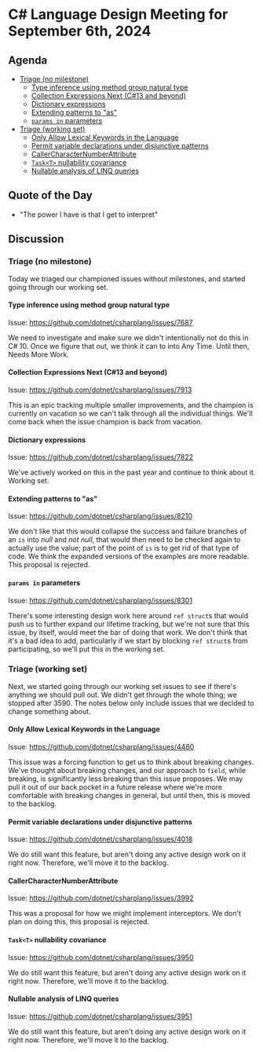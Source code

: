 # C# Language Design Meeting for September 6th, 2024

## Agenda

- [Triage (no milestone)](#triage-no-milestone)
    - [Type inference using method group natural type](#type-inference-using-method-group-natural-type)
    - [Collection Expressions Next (C#13 and beyond)](#collection-expressions-next-c13-and-beyond)
    - [Dictionary expressions](#dictionary-expressions)
    - [Extending patterns to "as"](#extending-patterns-to-as)
    - [`params in` parameters](#params-in-parameters)
- [Triage (working set)](#triage-working-set)
    - [Only Allow Lexical Keywords in the Language](#only-allow-lexical-keywords-in-the-language)
    - [Permit variable declarations under disjunctive patterns](#permit-variable-declarations-under-disjunctive-patterns)
    - [CallerCharacterNumberAttribute](#callercharacternumberattribute)
    - [`Task<T>` nullability covariance](#taskt-nullability-covariance)
    - [Nullable analysis of LINQ queries](#nullable-analysis-of-linq-queries)

## Quote of the Day

- "The power I have is that I get to interpret"

## Discussion

### Triage (no milestone)

Today we triaged our championed issues without milestones, and started going through our working set.

#### Type inference using method group natural type

Issue: https://github.com/dotnet/csharplang/issues/7687

We need to investigate and make sure we didn't intentionally not do this in C# 10. Once we figure that out, we think it can to into Any Time. Until then, Needs More Work.

#### Collection Expressions Next (C#13 and beyond)

Issue: https://github.com/dotnet/csharplang/issues/7913

This is an epic tracking multiple smaller improvements, and the champion is currently on vacation so we can't talk through all the individual things. We'll come back when the issue
champion is back from vacation.

#### Dictionary expressions

Issue: https://github.com/dotnet/csharplang/issues/7822

We've actively worked on this in the past year and continue to think about it. Working set.

#### Extending patterns to "as"

Issue: https://github.com/dotnet/csharplang/issues/8210

We don't like that this would collapse the success and failure branches of an `is` into _null_ and _not null_, that would then need to be checked again to actually use the value; part
of the point of `is` is to get rid of that type of code. We think the expanded versions of the examples are more readable. This proposal is rejected.

#### `params in` parameters

Issue: https://github.com/dotnet/csharplang/issues/8301

There's some interesting design work here around `ref struct`s that would push us to further expand our lifetime tracking, but we're not sure that this issue, by itself, would meet
the bar of doing that work. We don't think that it's a bad idea to add, particularly if we start by blocking `ref struct`s from participating, so we'll put this in the working set.

### Triage (working set)

Next, we started going through our working set issues to see if there's anything we should pull out. We didn't get through the whole thing; we stopped after 3590. The notes below
only include issues that we decided to change something about.

#### Only Allow Lexical Keywords in the Language

Issue: https://github.com/dotnet/csharplang/issues/4460

This issue was a forcing function to get us to think about breaking changes. We've thought about breaking changes, and our approach to `field`, while breaking, is significantly less
breaking than this issue proposes. We may pull it out of our back pocket in a future release where we're more comfortable with breaking changes in general, but until then, this is
moved to the backlog.

#### Permit variable declarations under disjunctive patterns

Issue: https://github.com/dotnet/csharplang/issues/4018

We do still want this feature, but aren't doing any active design work on it right now. Therefore, we'll move it to the backlog.

#### CallerCharacterNumberAttribute

Issue: https://github.com/dotnet/csharplang/issues/3992

This was a proposal for how we might implement interceptors. We don't plan on doing this, this proposal is rejected.

#### `Task<T>` nullability covariance

Issue: https://github.com/dotnet/csharplang/issues/3950

We do still want this feature, but aren't doing any active design work on it right now. Therefore, we'll move it to the backlog.

#### Nullable analysis of LINQ queries

Issue: https://github.com/dotnet/csharplang/issues/3951

We do still want this feature, but aren't doing any active design work on it right now. Therefore, we'll move it to the backlog.
